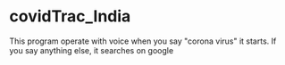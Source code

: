 # covidTrac_India
This program operate with voice when you say "corona virus" it starts.
If you say anything else, it searches on google
